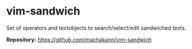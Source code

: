 # vim-sandwich

Set of operators and textobjects to search/select/edit sandwiched texts.

**Repository:** <https://github.com/machakann/vim-sandwich>

<!-- vim: set ft=markdown: -->